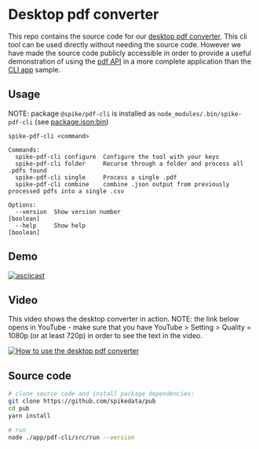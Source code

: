 # Desktop pdf converter

This repo contains the source code for our [desktop pdf converter](https://app.spikedata.co.za/docs/solutions/statement-processing/desktop-converter/). This cli tool can be used directly without needing the source code. However we have made the source code publicly accessible in order to provide a useful demonstration of using the [pdf API](https://app.spikedata.co.za/docs/code/api/pdf/) in a more complete application than the [CLI app](https://app.spikedata.co.za/docs/code/samples/spike-sample-client/) sample.

## Usage

NOTE: package `@spike/pdf-cli` is installed as `node_modules/.bin/spike-pdf-cli` (see [package.json:bin](https://github.com/spikedata/pub/blob/master/app/pdf-cli/package.json))

```log
spike-pdf-cli <command>

Commands:
  spike-pdf-cli configure  Configure the tool with your keys
  spike-pdf-cli folder     Recurse through a folder and process all .pdfs found
  spike-pdf-cli single     Process a single .pdf
  spike-pdf-cli combine    combine .json output from previously processed pdfs into a single .csv

Options:
  --version  Show version number                                                           [boolean]
  --help     Show help                                                                     [boolean]
```

## Demo

[![asciicast](https://asciinema.org/a/yXcCb7PtTEtVbPMMZvPJjJdpT.svg)](https://asciinema.org/a/yXcCb7PtTEtVbPMMZvPJjJdpT)

## Video

This video shows the desktop converter in action. NOTE: the link below opens in YouTube - make sure that you have YouTube > Setting > Quality = 1080p (or at least 720p) in order to see the text in the video.

[![How to use the desktop pdf converter](http://img.youtube.com/vi/IA85VADi-6g/0.jpg)](https://www.youtube.com/watch?v=IA85VADi-6g "How to use the desktop pdf converter")

## Source code

```bash
# clone source code and install package dependencies:
git clone https://github.com/spikedata/pub
cd pub
yarn install

# run
node ./app/pdf-cli/src/run --version
```
